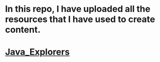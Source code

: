 # In this repo, I have uploaded all the resources that I have used to create content.
# [Java_Explorers](www.youtube.com/@Java_Explorers)
